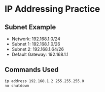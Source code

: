 # IP Addressing Practice

## Subnet Example

- Network: 192.168.1.0/24
- Subnet 1: 192.168.1.0/26
- Subnet 2: 192.168.1.64/26
- Default Gateway: 192.168.1.1

## Commands Used
```bash
ip address 192.168.1.2 255.255.255.0
no shutdown
```
